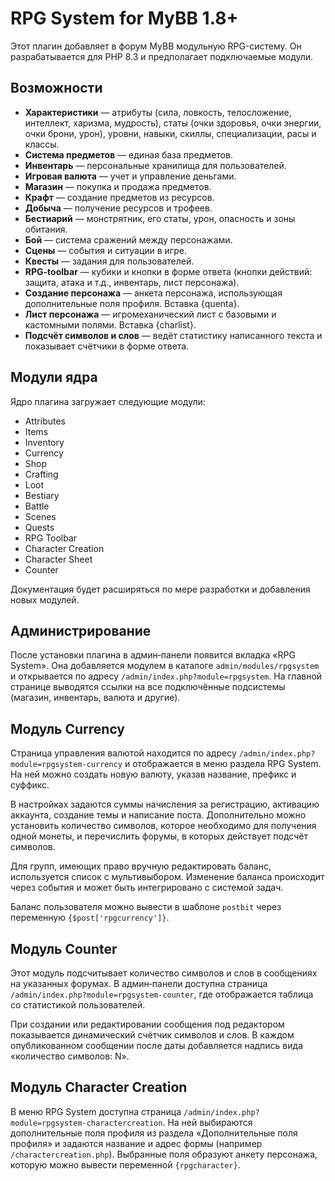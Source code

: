 # RPG System for MyBB 1.8+

Этот плагин добавляет в форум MyBB модульную RPG-систему. Он разрабатывается для PHP 8.3 и предполагает подключаемые модули.

## Возможности

- **Характеристики** — атрибуты (сила, ловкость, телосложение, интеллект, харизма, мудрость), статы (очки здоровья, очки энергии, очки брони, урон), уровни, навыки, скиллы, специализации, расы и классы.
- **Система предметов** — единая база предметов.
- **Инвентарь** — персональные хранилища для пользователей.
- **Игровая валюта** — учет и управление деньгами.
- **Магазин** — покупка и продажа предметов.
- **Крафт** — создание предметов из ресурсов.
- **Добыча** — получение ресурсов и трофеев.
- **Бестиарий** — монстрятник, его статы, урон, опасность и зоны обитания.
- **Бой** — система сражений между персонажами.
- **Сцены** — события и ситуации в игре.
- **Квесты** — задания для пользователей.
- **RPG-toolbar** — кубики и кнопки в форме ответа (кнопки действий: защита, атака и т.д., инвентарь, лист персонажа).
- **Создание персонажа** — анкета персонажа, использующая дополнительные поля профиля. Вставка {quenta}.
- **Лист персонажа** — игромеханический лист с базовыми и кастомными полями. Вставка {charlist}.
- **Подсчёт символов и слов** — ведёт статистику написанного текста и показывает счётчики в форме ответа.

## Модули ядра

Ядро плагина загружает следующие модули:

- Attributes
- Items
- Inventory
- Currency
- Shop
- Crafting
- Loot
- Bestiary
- Battle
- Scenes
- Quests
- RPG Toolbar
- Character Creation
- Character Sheet
- Counter

Документация будет расширяться по мере разработки и добавления новых модулей.

## Администрирование


После установки плагина в админ‑панели появится вкладка «RPG System». Она добавляется модулем в каталоге `admin/modules/rpgsystem` и открывается по адресу `/admin/index.php?module=rpgsystem`. На главной странице выводятся ссылки на все подключённые подсистемы (магазин, инвентарь, валюта и другие).

## Модуль Currency

Страница управления валютой находится по адресу `/admin/index.php?module=rpgsystem-currency` и отображается в меню раздела RPG System. На ней можно создать новую валюту, указав название, префикс и суффикс.

В настройках задаются суммы начисления за регистрацию, активацию аккаунта, создание темы и написание поста. Дополнительно можно установить количество символов, которое необходимо для получения одной монеты, и перечислить форумы, в которых действует подсчёт символов.

Для групп, имеющих право вручную редактировать баланс, используется список с мультивыбором. Изменение баланса происходит через события и может быть интегрировано с системой задач.

Баланс пользователя можно вывести в шаблоне `postbit` через переменную `{$post['rpgcurrency']}`.


## Модуль Counter

Этот модуль подсчитывает количество символов и слов в сообщениях на указанных форумах. В админ‑панели доступна страница `/admin/index.php?module=rpgsystem-counter`, где отображается таблица со статистикой пользователей.

При создании или редактировании сообщения под редактором показывается динамический счётчик символов и слов. В каждом опубликованном сообщении после даты добавляется надпись вида «количество символов: N».

## Модуль Character Creation
В меню RPG System доступна страница `/admin/index.php?module=rpgsystem-charactercreation`. На ней выбираются дополнительные поля профиля из раздела «Дополнительные поля профиля» и задаются название и адрес формы (например `/charactercreation.php`). Выбранные поля образуют анкету персонажа, которую можно вывести переменной `{rpgcharacter}`.
